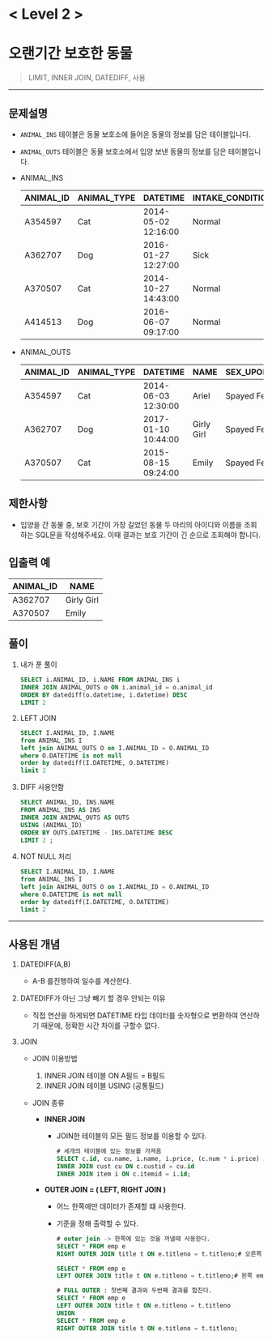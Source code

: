 

# < Level 2 > 

# 오랜기간 보호한 동물 

> LIMIT, INNER JOIN, DATEDIFF, 사용 

---

## 문제설명 

- `ANIMAL_INS` 테이블은 동물 보호소에 들어온 동물의 정보를 담은 테이블입니다.

- `ANIMAL_OUTS` 테이블은 동물 보호소에서 입양 보낸 동물의 정보를 담은 테이블입니다. 

  

- ANIMAL_INS

  | ANIMAL_ID | ANIMAL_TYPE | DATETIME            | INTAKE_CONDITION | NAME       | SEX_UPON_INTAKE |
  | --------- | ----------- | ------------------- | ---------------- | ---------- | --------------- |
  | A354597   | Cat         | 2014-05-02 12:16:00 | Normal           | Ariel      | Spayed Female   |
  | A362707   | Dog         | 2016-01-27 12:27:00 | Sick             | Girly Girl | Spayed Female   |
  | A370507   | Cat         | 2014-10-27 14:43:00 | Normal           | Emily      | Spayed Female   |
  | A414513   | Dog         | 2016-06-07 09:17:00 | Normal           | Rocky      | Neutered Male   |

- ANIMAL_OUTS

  | ANIMAL_ID | ANIMAL_TYPE | DATETIME            | NAME       | SEX_UPON_OUTCOME |
  | --------- | ----------- | ------------------- | ---------- | ---------------- |
  | A354597   | Cat         | 2014-06-03 12:30:00 | Ariel      | Spayed Female    |
  | A362707   | Dog         | 2017-01-10 10:44:00 | Girly Girl | Spayed Female    |
  | A370507   | Cat         | 2015-08-15 09:24:00 | Emily      | Spayed Female    |

## 제한사항 

- 입양을 간 동물 중, 보호 기간이 가장 길었던 동물 두 마리의 아이디와 이름을 조회하는 SQL문을 작성해주세요. 이때 결과는 보호 기간이 긴 순으로 조회해야 합니다.

## 입출력 예

| ANIMAL_ID | NAME       |
| --------- | ---------- |
| A362707   | Girly Girl |
| A370507   | Emily      |

## 풀이 

1. 내가 푼 풀이 

   ```SQL
   SELECT i.ANIMAL_ID, i.NAME FROM ANIMAL_INS i
   INNER JOIN ANIMAL_OUTS o ON i.animal_id = o.animal_id
   ORDER BY datediff(o.datetime, i.datetime) DESC
   LIMIT 2
   ```

2. LEFT JOIN

   ```SQL
   SELECT I.ANIMAL_ID, I.NAME
   from ANIMAL_INS I
   left join ANIMAL_OUTS O on I.ANIMAL_ID = O.ANIMAL_ID
   where O.DATETIME is not null
   order by datediff(I.DATETIME, O.DATETIME)
   limit 2
   ```

3. DIFF 사용안함

   ```SQL
   SELECT ANIMAL_ID, INS.NAME
   FROM ANIMAL_INS AS INS
   INNER JOIN ANIMAL_OUTS AS OUTS
   USING (ANIMAL_ID)
   ORDER BY OUTS.DATETIME - INS.DATETIME DESC
   LIMIT 2 ;
   ```

4. NOT NULL 처리 

   ```SQL
   SELECT I.ANIMAL_ID, I.NAME
   from ANIMAL_INS I
   left join ANIMAL_OUTS O on I.ANIMAL_ID = O.ANIMAL_ID
   where O.DATETIME is not null
   order by datediff(I.DATETIME, O.DATETIME)
   limit 2
   ```

   


---

## 사용된 개념

1. DATEDIFF(A,B)

   - A-B 를진행하여 일수를 계산한다. 

2. DATEDIFF가 아닌 그냥 빼기 할 경우 안되는 이유

   - 직접 연산을 하게되면 DATETIME 타입 데이터를 숫자형으로 변환하여 연산하기 때문에, 정확한 시간 차이를 구할수 없다.

3. JOIN 

   - JOIN 이용방법

     1. INNER JOIN 테이블 ON A필드 = B필드
     2. INNER JOIN 테이블 USING (공통필드)

   - JOIN 종류

     - **INNER JOIN**

       + JOIN한 테이블의 모든 필드 정보를 이용할 수 있다. 
         
         ```sql
         # 세개의 테이블에 있는 정보를 가져옴
         SELECT c.id, cu.name, i.name, i.price, (c.num * i.price) AS totalPrice FROM cart c 
         INNER JOIN cust cu ON c.custid = cu.id
         INNER JOIN item i ON c.itemid = i.id;
         ```
       
     - **OUTER JOIN = ( LEFT, RIGHT JOIN )** 
     
       + 어느 한쪽에만 데이터가 존재할 떄 사용한다. 
       
       + 기준을 정해 출력할 수 있다. 
       
         ```sql
         # outer join -> 한쪽에 있는 것을 꺼낼때 사용한다. 
         SELECT * FROM emp e
         RIGHT OUTER JOIN title t ON e.titleno = t.titleno;# 오른쪽 title을 기준으로 출력한다. 
         
         SELECT * FROM emp e
         LEFT OUTER JOIN title t ON e.titleno = t.titleno;# 왼쪽 emp 기준으로 출력한다. 
         
         # FULL OUTER : 첫번째 결과와 두번째 결과를 합친다. 
         SELECT * FROM emp e
         LEFT OUTER JOIN title t ON e.titleno = t.titleno
         UNION
         SELECT * FROM emp e
         RIGHT OUTER JOIN title t ON e.titleno = t.titleno;
         ```

